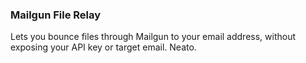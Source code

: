 ### Mailgun File Relay ###

Lets you bounce files through Mailgun to your email address, without
exposing your API key or target email. Neato.
